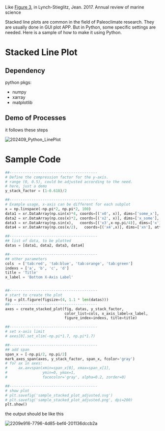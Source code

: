Like [Figure 3](https://www.annualreviews.org/docserver/fulltext/marine/9/1/ma90083.f3.gif), in Lynch-Stieglitz, Jean. 2017. Annual review of marine science


Stacked line plots are common in the field of Paleoclimate research.
They are usually done in GUI plot APP. But in Python, some specific 
settings are needed. Here is a sample of how to make it using Python.

# Stacked Line Plot

## Dependency

python pkgs:

- numpy
- xarray
- matplotlib


## Demo of Processes

it follows these steps

![202409_Python_LinePlot](https://github.com/user-attachments/assets/c016e261-aa65-4a06-8ad7-0b25988656c0)

# Sample Code

```Python
##----------------------------------------
# Define the compression factor for the y-axis.
# range (0, 0.5), could be adjusted according to the need.
# here, just a demo
y_stack_factor = (1-0.618)/2

##----------------------------------------
# Example usage, x-axis can be different for each subplot
x = np.linspace(-np.pi*2, np.pi*2, 100)
data1 = xr.DataArray(np.sin(x)*4, coords=[('x0', x)], dims=['some_x'], attrs={'long_name': '4 Sine'})
data2 = xr.DataArray(np.cos(x)*2, coords=[('x2', x)], dims=['x_some'], attrs={'long_name': '2 Cosine'})
data3 = xr.DataArray(np.sin(x),   coords=[('x3',x-np.pi/4)], dims=['x'], attrs={'long_name': 'Shifted Sine'})
data4 = xr.DataArray(np.cos(x/2),   coords=[('x4',x)], dims=['xn'], attrs={'long_name': '0.5x freq Cosine'})

##----------------------------------------
## list of data, to be plotted
datas = [data1, data2, data3, data4]

##----------------------------------------
## other parameters
cols  = ['tab:red', 'tab:blue', 'tab:orange', 'tab:green']
indexs = ['a', 'b', 'c', 'd']
title = 'Title'
x_label = 'Bottom X-Axis Label'


##----------------------------------------
# start to create the plot
fig = plt.figure(figsize=(4, 1.1 * len(datas)))
##----------------------------------------
axes = create_stacked_plot(fig, datas, y_stack_factor, 
                           color_list=cols, x_axis_label=x_label, 
                           figure_index=indexs, title=title)

##----------------------------------------
# set x-axis limit
# axes[0].set_xlim(-np.pi*1.7, np.pi*1.7)

##----------------------------------------
## add span
span_x = [-np.pi/2, np.pi/2]
mark_axes_span(axes, y_stack_factor, span_x, fcolor='gray')
# for ax in axes:
#     ax.axvspan(xmin=span_x[0], xmax=span_x[1], 
#                ymin=0, ymax=1, 
#                facecolor='gray', alpha=0.2, zorder=0)

##----------------------------------------
# show plot
# plt.savefig('sample_stacked_plot_adjusted.svg')
# plt.savefig('sample_stacked_plot_adjusted.png', dpi=200)
plt.show()
```

the output should be like this

![2209e916-7796-4d85-bef4-201136dccb2a](https://github.com/user-attachments/assets/06915d6c-2ebb-4952-b15a-2d8cbb2108e3)


